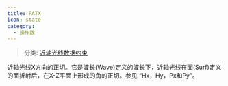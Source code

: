 ```yaml
---
title: PATX
icon: state
category:
  - 操作数
---
```


> 分类: [近轴光线数据约束](/hb/operands/131/881/  "Zemax 操作数 近轴光线数据约束")

近轴光线X方向的正切。它是波长(Wave)定义的波长下，近轴光线在面(Surf)定义的面折射后，在X-Z平面上形成的角的正切。参见 “Hx，Hy，Px和Py”。